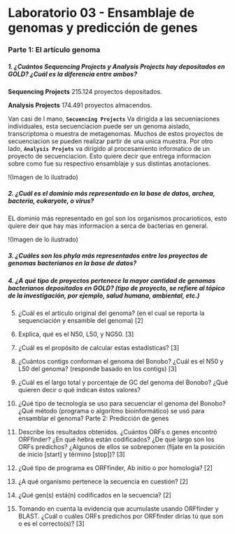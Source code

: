 # Laboratorio 03 - Ensamblaje de genomas y predicción de genes

### Parte 1: El artículo genoma

##### 1. ¿Cuántos Sequencing Projects y Analysis Projects hay depositados en GOLD? ¿Cuál es la diferencia entre ambos?
**Sequencing Projects**
215.124 proyectos depositados.

**Analysis Projects**
174.491 proyectos almacendos.

Van casi de l mano, **``Secuencing Projects``** Va dirigida a las secueniaciones individuales, esta secuenciacion puede ser un genoma aislado, transcriptoma o muestra de metagenomas. Muchos de estos proyectos de secuenciacion se pueden realizar  partir de una unica muestra. Por otro lado, **``Analysis Projets``** va dirigido al procesamiento informatico de un proyecto de secuenciacion. Esto quiere decir que entrega informacion sobre como fue su respectivo ensamblaje y sus distintas anotaciones. 

!(Imagen de lo ilustrado)

##### 2. ¿Cuál es el dominio más representado en la base de datos, archea, bacteria, eukaryote, o virus?

EL dominio más representado en gol son los organismos procarioticos, esto quiere deir que hay mas informacion a serca de  bacterias en general.

!(Imagen de lo ilustrado)

##### 3. ¿Cuáles son los phyla más representados entre los proyectos de genomas bacterianos en la base de datos?



##### 4. ¿A qué tipo de proyectos pertenece la mayor cantidad de genomas bacterianos depositados en GOLD? (tipo de proyecto, se refiere al tópico de la investigación, por ejemplo, salud humana, ambiental, etc.)
5. ¿Cuál es el artículo original del genoma? (en el cual se reporta la sequenciación y ensamble del genoma) [2]
6. Explica, qué es el N50, L50, y NG50. [3]
7. ¿Cuál es el propósito de calcular estas estadísticas? [3]
8. ¿Cuántos contigs conforman el genoma del Bonobo? ¿Cuál es el N50 y L50 del genoma? (responde basado en los contigs) [3]
9. ¿Cuál es el largo total y porcentaje de GC del genoma del Bonobo? ¿Qué quieren decir o qué indican éstos valores?
10. ¿Qué tipo de tecnología se uso para secuenciar el genoma del Bonobo? ¿Qué método (programa o algorítmo bioinformático) se usó para ensamblar el genoma?
Parte 2: Predicción de genes
11. Describe los resultados obtenidos. ¿Cuántos ORFs o genes encontró ORFfinder? ¿En qué hebra están codificados? ¿De qué largo son los ORFs predichos? ¿Algunos de ellos se sobreponen (fíjate en la posición de inicio [start] y término [stop])? [3]

12. ¿Qué tipo de programa es ORFfinder, Ab initio o por homología? [2]
13. ¿A qué organismo pertenece la secuencia en cuestión? [2]

14. ¿Qué gen(s) está(n) codificados en la secuencia? [2]

15. Tomando en cuenta la evidencia que acumulaste usando ORFfinder y BLAST. ¿Cuál o cuáles ORFs predichos por ORFfinder dirías tú que son o es el correcto(s)? [3]
